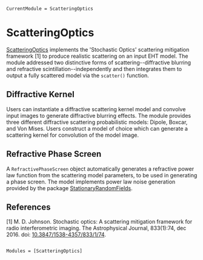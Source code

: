```@meta
CurrentModule = ScatteringOptics
```

# ScatteringOptics

[ScatteringOptics](https://github.com/EHTJulia/ScatteringOptics.jl) implements the 'Stochastic Optics' scattering mitigation framework [1] to produce realistic scattering on an input EHT model. The module addressed two distinctive forms of scattering--diffractive blurring and refractive scintillation--independently and then integrates them to output a fully scattered model via the `scatter()` function.

## Diffractive Kernel
Users can instantiate a diffractive scattering kernel model and convolve input images to generate diffractive blurring effects. The module provides three different diffractive scattering probabilistic models: Dipole, Boxcar, and Von Mises. Users construct a model of choice which can generate a scattering kernel for convolution of the model image.

## Refractive Phase Screen
A `RefractivePhaseScreen` object automatically generates a refractive power law function from the scattering model parameters, to be used in generating a phase screen. The model implements power law noise generation provided by the package [StationaryRandomFields](https://github.com/EHTJulia/StationaryRandomFields.jl).

## References
[1] M. D. Johnson. Stochastic optics: A scattering mitigation framework for radio interferometric
imaging. The Astrophysical Journal, 833(1):74, dec 2016. doi: [10.3847/1538-4357/833/1/74](https://iopscience.iop.org/article/10.3847/1538-4357/aadcff).

```@index
```

```@autodocs
Modules = [ScatteringOptics]
```
